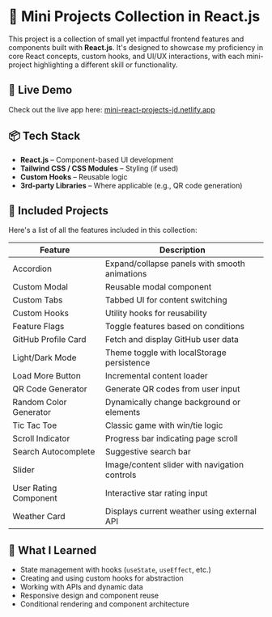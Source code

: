 # 🧩 Mini Projects Collection in React.js

This project is a collection of small yet impactful frontend features and components built with **React.js**. It's designed to showcase my proficiency in core React concepts, custom hooks, and UI/UX interactions, with each mini-project highlighting a different skill or functionality.

## 🚀 Live Demo

Check out the live app here: [mini-react-projects-jd.netlify.app](https://mini-react-projects-jd.netlify.app/)

## 📦 Tech Stack

- **React.js** – Component-based UI development
- **Tailwind CSS / CSS Modules** – Styling (if used)
- **Custom Hooks** – Reusable logic
- **3rd-party Libraries** – Where applicable (e.g., QR code generation)

## 📁 Included Projects

Here's a list of all the features included in this collection:

| Feature                | Description                                   |
| ---------------------- | --------------------------------------------- |
| Accordion              | Expand/collapse panels with smooth animations |
| Custom Modal           | Reusable modal component                      |
| Custom Tabs            | Tabbed UI for content switching               |
| Custom Hooks           | Utility hooks for reusability                 |
| Feature Flags          | Toggle features based on conditions           |
| GitHub Profile Card    | Fetch and display GitHub user data            |
| Light/Dark Mode        | Theme toggle with localStorage persistence    |
| Load More Button       | Incremental content loader                    |
| QR Code Generator      | Generate QR codes from user input             |
| Random Color Generator | Dynamically change background or elements     |
| Tic Tac Toe            | Classic game with win/tie logic               |
| Scroll Indicator       | Progress bar indicating page scroll           |
| Search Autocomplete    | Suggestive search bar                         |
| Slider                 | Image/content slider with navigation controls |
| User Rating Component  | Interactive star rating input                 |
| Weather Card           | Displays current weather using external API   |

## 🧠 What I Learned

- State management with hooks (`useState`, `useEffect`, etc.)
- Creating and using custom hooks for abstraction
- Working with APIs and dynamic data
- Responsive design and component reuse
- Conditional rendering and component architecture
